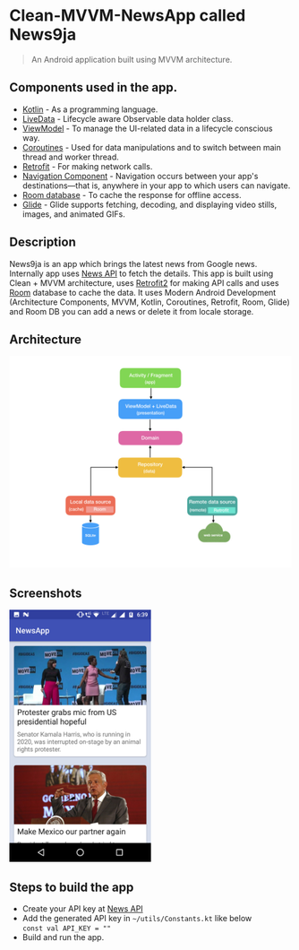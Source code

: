 ﻿
# Clean-MVVM-NewsApp called News9ja

> An Android application built using MVVM architecture.
> 

## Components used in the app.
- [Kotlin](https://kotlinlang.org/) - As a programming language.
- [LiveData](https://developer.android.com/topic/libraries/architecture/livedata) - Lifecycle aware Observable data holder class.
- [ViewModel](https://developer.android.com/topic/libraries/architecture/viewmodel) - To manage the UI-related data in a lifecycle conscious way.
- [Coroutines](https://developer.android.com/kotlin/coroutines) - Used for data manipulations and to switch between main thread and worker thread.
- [Retrofit](https://square.github.io/retrofit/) - For making network calls.
- [Navigation Component](https://developer.android.com/guide/navigation/navigation-getting-started) - Navigation occurs between your app's destinations—that is, anywhere in your app to which users can navigate.
- [Room database](https://developer.android.com/topic/libraries/architecture/room) - To cache the response for offline access.
- [Glide](https://github.com/bumptech/glide) - Glide supports fetching, decoding, and displaying video stills, images, and animated GIFs.

## Description
News9ja is an app which brings the latest news from Google news. Internally app uses [News API](https://newsapi.org/) to fetch the details. This app is built using Clean + MVVM architecture, uses [Retrofit2](http://square.github.io/retrofit/) for making API calls and uses [Room](https://developer.android.com/topic/libraries/architecture/room.html) database to cache the data. It uses Modern Android Development (Architecture Components, MVVM, Kotlin, Coroutines, Retrofit, Room, Glide) and Room DB you can add a news or delete it from locale storage.

## Architecture
![Architecture](https://github.com/Naveentp/Clean-MVVM-NewsApp/blob/master/ART/clean_mvvm.jpeg)

## Screenshots
<img alt="NewsApp" height="450px" src="https://github.com/Naveentp/Clean-MVVM-NewsApp/blob/master/ART/Screenshot-1.png" />

## Steps to build the app
- Create your API key at [News API](https://newsapi.org/)
- Add the generated API key in `~/utils/Constants.kt` like below  
`const val API_KEY = ""`
- Build and run the app.

